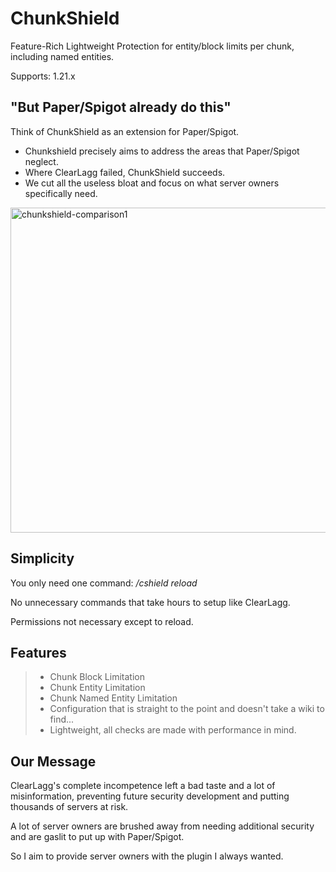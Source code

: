 # ChunkShield
Feature-Rich Lightweight Protection for entity/block limits per chunk, including named entities.

Supports: 1.21.x

## "But Paper/Spigot already do this"
Think of ChunkShield as an extension for Paper/Spigot. 
- Chunkshield precisely aims to address the areas that Paper/Spigot neglect.
- Where ClearLagg failed, ChunkShield succeeds.
- We cut all the useless bloat and focus on what server owners specifically need.

<img width="550" height="520" alt="chunkshield-comparison1" src="https://github.com/user-attachments/assets/c844361e-b8e1-446b-919e-37edceda1cd5" />


## Simplicity
You only need one command: */cshield reload*

No unnecessary commands that take hours to setup like ClearLagg.

Permissions not necessary except to reload.

## Features
> - Chunk Block Limitation
> - Chunk Entity Limitation
> - Chunk Named Entity Limitation
> - Configuration that is straight to the point and doesn't take a wiki to find...
> - Lightweight, all checks are made with performance in mind.

## Our Message
ClearLagg's complete incompetence left a bad taste and a lot of misinformation, preventing future security development and putting thousands of servers at risk.

A lot of server owners are brushed away from needing additional security and are gaslit to put up with Paper/Spigot.

So I aim to provide server owners with the plugin I always wanted.
